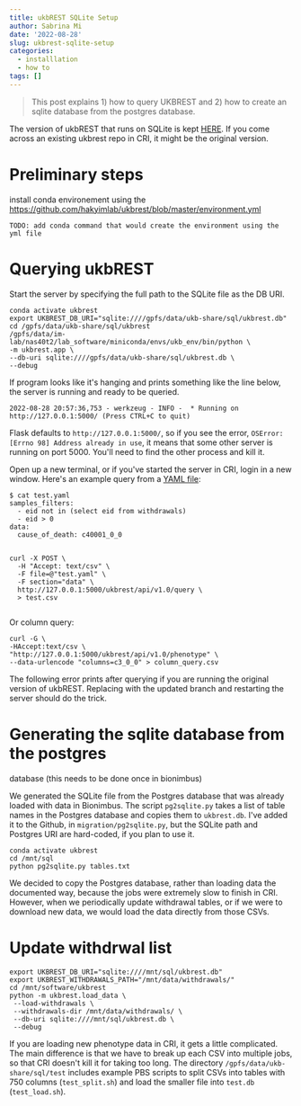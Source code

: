 ```yaml
---
title: ukbREST SQLite Setup
author: Sabrina Mi
date: '2022-08-28'
slug: ukbrest-sqlite-setup
categories:
  - installlation
  - how to
tags: []
---
```


> This post explains 1) how to query UKBREST and 2) how to create an sqlite database from the postgres database.

The version of ukbREST that runs on SQLite is kept [HERE](https://github.com/sabrina-mi/ukbrest). If you come across an existing ukbrest repo in CRI, it might be the original version.

# Preliminary steps

install conda environement using the https://github.com/hakyimlab/ukbrest/blob/master/environment.yml

```
TODO: add conda command that would create the environment using the yml file
```

# Querying ukbREST

Start the server by specifying the full path to the SQLite file as the DB URI. 

```{bash, eval=FALSE}
conda activate ukbrest
export UKBREST_DB_URI="sqlite:////gpfs/data/ukb-share/sql/ukbrest.db"
cd /gpfs/data/ukb-share/sql/ukbrest
/gpfs/data/im-lab/nas40t2/lab_software/miniconda/envs/ukb_env/bin/python \
-m ukbrest.app \
--db-uri sqlite:////gpfs/data/ukb-share/sql/ukbrest.db \
--debug

```

If program looks like it's hanging and prints something like the line below, the server is running and ready to be queried.

```
2022-08-28 20:57:36,753 - werkzeug - INFO -  * Running on http://127.0.0.1:5000/ (Press CTRL+C to quit)
```

Flask defaults to `http://127.0.0.1:5000/`, so if you see the error, 
`OSError: [Errno 98] Address already in use`, it means that some other server is running on port 5000. You'll need to find the other process and kill it.



Open up a new terminal, or if you've started the server in CRI, login in a new window. Here's an example query from a [YAML file](example/test.yaml):

```
$ cat test.yaml 
samples_filters:
  - eid not in (select eid from withdrawals)
  - eid > 0
data:
  cause_of_death: c40001_0_0
  
```

```
curl -X POST \
  -H "Accept: text/csv" \
  -F file=@"test.yaml" \
  -F section="data" \
  http://127.0.0.1:5000/ukbrest/api/v1.0/query \
  > test.csv
  
```

Or column query:
```
curl -G \
-HAccept:text/csv \
"http://127.0.0.1:5000/ukbrest/api/v1.0/phenotype" \
--data-urlencode "columns=c3_0_0" > column_query.csv

```
The following error prints after querying if you are running the original version of ukbREST. Replacing with the updated branch and restarting the server should do the trick.

# Generating the sqlite database from the postgres 
database (this needs to be done once in bionimbus)

We generated the SQLite file from the Postgres database that was already loaded with data in Bionimbus. The script `pg2sqlite.py` takes a list of table names in the Postgres database and copies them to `ukbrest.db`. I've added it to the Github, in `migration/pg2sqlite.py`, but the SQLite path and Postgres URI are hard-coded, if you plan to use it.

```
conda activate ukbrest
cd /mnt/sql
python pg2sqlite.py tables.txt

```
We decided to copy the Postgres database, rather than loading data the documented way, because the jobs were extremely slow to finish in CRI. However, when we periodically update withdrawal tables, or if we were to download new data, we would load the data directly from those CSVs. 

# Update withdrwal list

```
export UKBREST_DB_URI="sqlite:////mnt/sql/ukbrest.db"
export UKBREST_WITHDRAWALS_PATH="/mnt/data/withdrawals/"
cd /mnt/software/ukbrest
python -m ukbrest.load_data \
 --load-withdrawals \
 --withdrawals-dir /mnt/data/withdrawals/ \
 --db-uri sqlite:////mnt/sql/ukbrest.db \
 --debug
 ```
 
If you are loading new phenotype data in CRI, it gets a little complicated. The main difference is that we have to break up each CSV into multiple jobs, so that CRI doesn't kill it for taking too long. The directory `/gpfs/data/ukb-share/sql/test` includes example PBS scripts to split CSVs into tables with 750 columns (`test_split.sh`) and load the smaller file into `test.db` (`test_load.sh`).






